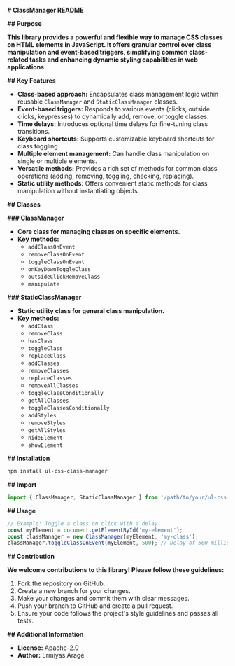  **# ClassManager README**

**## Purpose**

**This library provides a powerful and flexible way to manage CSS classes on HTML elements in JavaScript. It offers granular control over class manipulation and event-based triggers, simplifying common class-related tasks and enhancing dynamic styling capabilities in web applications.**

**## Key Features**

- **Class-based approach:** Encapsulates class management logic within reusable `ClassManager` and `StaticClassManager` classes.
- **Event-based triggers:** Responds to various events (clicks, outside clicks, keypresses) to dynamically add, remove, or toggle classes.
- **Time delays:** Introduces optional time delays for fine-tuning class transitions.
- **Keyboard shortcuts:** Supports customizable keyboard shortcuts for class toggling.
- **Multiple element management:** Can handle class manipulation on single or multiple elements.
- **Versatile methods:** Provides a rich set of methods for common class operations (adding, removing, toggling, checking, replacing).
- **Static utility methods:** Offers convenient static methods for class manipulation without instantiating objects.

**## Classes**

**### ClassManager**

- **Core class for managing classes on specific elements.**
- **Key methods:**
    - `addClassOnEvent`
    - `removeClassOnEvent`
    - `toggleClassOnEvent`
    - `onKeyDownToggleClass`
    - `outsideClickRemoveClass`
    - `manipulate`

**### StaticClassManager**

- **Static utility class for general class manipulation.**
- **Key methods:**
    - `addClass`
    - `removeClass`
    - `hasClass`
    - `toggleClass`
    - `replaceClass`
    - `addClasses`
    - `removeClasses`
    - `replaceClasses`
    - `removeAllClasses`
    - `toggleClassConditionally`
    - `getAllClasses`
    - `toggleClassesConditionally`
    - `addStyles`
    - `removeStyles`
    - `getAllStyles`
    - `hideElement`
    - `showElement`

**## Installation**

```bash
npm install ul-css-class-manager
```

**## Import**

```javascript
import { ClassManager, StaticClassManager } from '/path/to/your/ul-css-class-manager/index.js';
```

**## Usage**

```javascript
// Example: Toggle a class on click with a delay
const myElement = document.getElementById('my-element');
const classManager = new ClassManager(myElement, 'my-class');
classManager.toggleClassOnEvent(myElement, 500); // Delay of 500 milliseconds
```

**## Contribution**

**We welcome contributions to this library! Please follow these guidelines:**

1. Fork the repository on GitHub.
2. Create a new branch for your changes.
3. Make your changes and commit them with clear messages.
4. Push your branch to GitHub and create a pull request.
5. Ensure your code follows the project's style guidelines and passes all tests.

**## Additional Information**

- **License:** Apache-2.0
- **Author:** Ermiyas Arage
